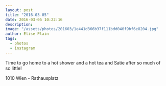 ```yaml
---
layout: post
title: "2016-03-05"
date: 2016-03-05 10:22:16
description: 
image: "/assets/photos/201603/1e441d366b37f111bdd040f9bf6e8204.jpg"
author: Elise Plain
tags: 
  - photos
  - instagram
---
```


Time to go home to a hot shower and a hot tea and Satie after so much of so little!
<p></p>
1010 Wien - Rathausplatz